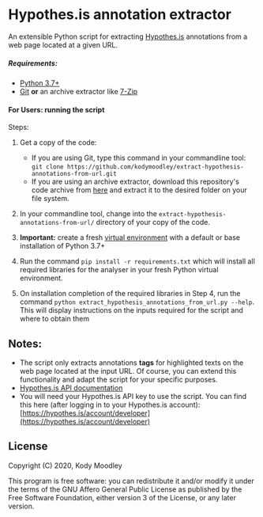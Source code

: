 # Hypothes.is annotation extractor

An extensible Python script for extracting [Hypothes.is](https://web.hypothes.is/) annotations from a web page located at a given URL.

##### Requirements:

+ [Python 3.7+](https://www.python.org/downloads/)
+ [Git](https://git-scm.com/) **or** an archive extractor like [7-Zip](https://www.7-zip.org/)

#### For Users: running the script

Steps:

1. Get a copy of the code:
    
    + If you are using Git, type this command in your commandline tool: `git clone https://github.com/kodymoodley/extract-hypothesis-annotations-from-url.git`
    + If you are using an archive extractor, download this repository's code archive from [here](https://github.com/kodymoodley/extract-hypothesis-annotations-from-url/archive/master.zip) and extract it to the desired folder on your file system.

2. In your commandline tool, change into the `extract-hypothesis-annotations-from-url/` directory of your copy of the code.

3. **Important:** create a fresh [virtual environment](https://docs.python.org/3/tutorial/venv.html) with a default or base installation of Python 3.7+  

4. Run the command `pip install -r requirements.txt` which will install all required libraries for the analyser in your fresh Python virtual environment.

5. On installation completion of the required libraries in Step 4, run the command `python extract_hypothesis_annotations_from_url.py --help`. This will display instructions on the inputs required for the script and where to obtain them

## Notes:

+ The script only extracts annotations **tags** for highlighted texts on the web page located at the input URL. Of course, you can extend this functionality and adapt the script for your specific purposes. 
+ [Hypothes.is API documentation](https://h.readthedocs.io/en/latest/api-reference/v1/)
+ You will need your Hypothes.is API key to use the script. You can find this here (after logging in to your Hypothes.is account): [https://hypothes.is/account/developer](https://hypothes.is/account/developer)

## License
Copyright (C) 2020, Kody Moodley

This program is free software: you can redistribute it and/or modify it under the terms of the GNU Affero General Public License as published by the Free Software Foundation, either version 3 of the License, or any later version.
